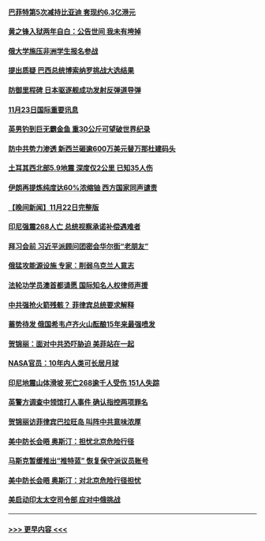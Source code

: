 #### [巴菲特第5次减持比亚迪 套现约6.3亿港元](../pages/prog202/a103581642.md?t=11240102) 
#### [黄之锋入狱两年自白：公告世间 我未有垮掉](../pages/prog202/a103581627.md?t=11240102) 
#### [俄大学施压非洲学生报名参战](../pages/prog202/a103581493.md?t=11240102) 
#### [提出质疑 巴西总统博索纳罗挑战大选结果](../pages/prog202/a103581501.md?t=11240102) 
#### [防御里程碑 日本驱逐舰成功发射反弹道导弹](../pages/prog202/a103581485.md?t=11240102) 
#### [11月23日国际重要讯息](../pages/prog202/a103581529.md?t=11240102) 
#### [英男钓到巨无霸金鱼 重30公斤可望破世界纪录](../pages/prog202/a103581447.md?t=11240102) 
#### [防中共势力渗透 新西兰砸逾600万美元替万那杜建码头](../pages/prog202/a103581405.md?t=11240102) 
#### [土耳其西北部5.9地震 深度仅2公里 已知35人伤](../pages/prog202/a103581363.md?t=11240102) 
#### [伊朗再提炼纯度达60%浓缩铀 西方国家同声谴责](../pages/prog202/a103581294.md?t=11240102) 
#### [【晚间新闻】11月22日完整版](../pages/prog202/a103581226.md?t=11240102) 
#### [印尼强震268人亡 总统视察承诺补偿遇难者](../pages/prog202/a103581243.md?t=11240102) 
#### [拜习会前 习近平派顾问团密会华尔街“老朋友”](../pages/prog202/a103581239.md?t=11240102) 
#### [俄猛攻能源设施 专家：削弱乌克兰人意志](../pages/prog202/a103581215.md?t=11240102) 
#### [法轮功学员澳首都请愿 国际知名人权律师声援](../pages/prog202/a103581192.md?t=11240102) 
#### [中共强抢火箭残骸？ 菲律宾总统要求解释](../pages/prog202/a103581119.md?t=11240102) 
#### [蓄势待发 俄国希韦卢齐火山酝酿15年来最强喷发](../pages/prog202/a103581124.md?t=11240102) 
#### [贺锦丽：面对中共恐吓胁迫 美菲站在一起](../pages/prog202/a103581117.md?t=11240102) 
#### [NASA官员：10年内人类可长居月球](../pages/prog202/a103580989.md?t=11240102) 
#### [印尼地震山体滑坡 死亡268逾千人受伤 151人失踪](../pages/prog202/a103580910.md?t=11240102) 
#### [英警方调查中领馆打人事件 确认指控两项罪名](../pages/prog202/a103580932.md?t=11240102) 
#### [贺锦丽访菲律宾巴拉旺岛 叫阵中共意味浓厚](../pages/prog202/a103580913.md?t=11240102) 
#### [美中防长会晤 奥斯汀：担忧北京危险行径](../pages/prog202/a103580908.md?t=11240102) 
#### [马斯克暂缓推出“推特蓝” 恢复保守派议员账号](../pages/prog202/a103580891.md?t=11240102) 
#### [美中防长会晤 奥斯汀：对北京危险行径担忧](../pages/prog202/a103580814.md?t=11240102) 
#### [美启动印太太空司令部 应对中俄挑战](../pages/prog202/a103580750.md?t=11240102) 

----
#### [ >>> 更早内容 <<< ](../indexes/prog202-earlier.md)

